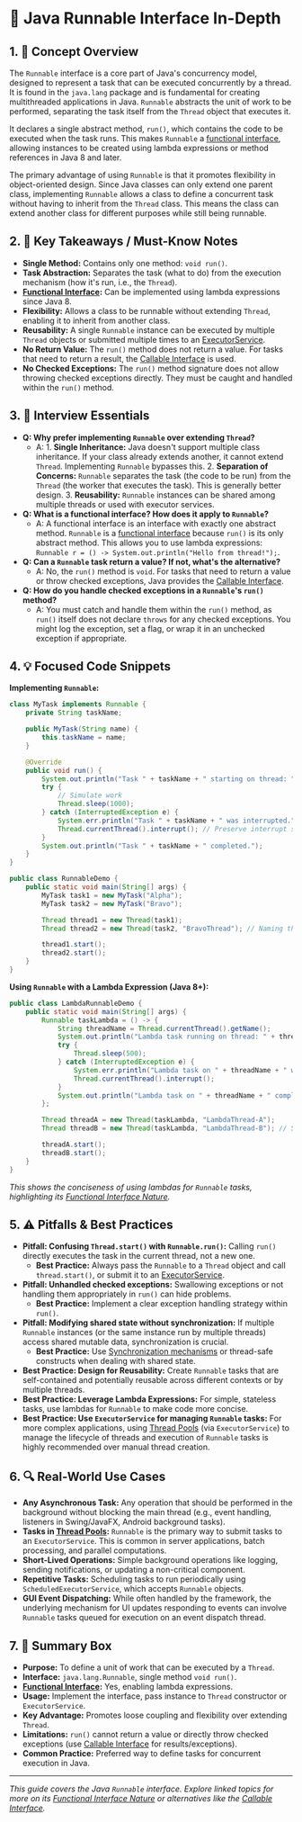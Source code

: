 # 📘 Java Runnable Interface In-Depth

## 1. 📘 Concept Overview

The `Runnable` interface is a core part of Java's concurrency model, designed to represent a task that can be executed concurrently by a thread. It is found in the `java.lang` package and is fundamental for creating multithreaded applications in Java. `Runnable` abstracts the unit of work to be performed, separating the task itself from the `Thread` object that executes it.

It declares a single abstract method, `run()`, which contains the code to be executed when the task runs. This makes `Runnable` a [functional interface](./FunctionalInterfaceNature.md), allowing instances to be created using lambda expressions or method references in Java 8 and later.

The primary advantage of using `Runnable` is that it promotes flexibility in object-oriented design. Since Java classes can only extend one parent class, implementing `Runnable` allows a class to define a concurrent task without having to inherit from the `Thread` class. This means the class can extend another class for different purposes while still being runnable.

## 2. 🧠 Key Takeaways / Must-Know Notes

*   **Single Method:** Contains only one method: `void run()`.
*   **Task Abstraction:** Separates the task (what to do) from the execution mechanism (how it's run, i.e., the `Thread`).
*   **[Functional Interface](./FunctionalInterfaceNature.md):** Can be implemented using lambda expressions since Java 8.
*   **Flexibility:** Allows a class to be runnable without extending `Thread`, enabling it to inherit from another class.
*   **Reusability:** A single `Runnable` instance can be executed by multiple `Thread` objects or submitted multiple times to an [ExecutorService](../Advanced/ThreadPools.md).
*   **No Return Value:** The `run()` method does not return a value. For tasks that need to return a result, the [Callable Interface](../Advanced/CallableInterface.md) is used.
*   **No Checked Exceptions:** The `run()` method signature does not allow throwing checked exceptions directly. They must be caught and handled within the `run()` method.

## 3. 💬 Interview Essentials

*   **Q: Why prefer implementing `Runnable` over extending `Thread`?**
    *   A: 1. **Single Inheritance:** Java doesn't support multiple class inheritance. If your class already extends another, it cannot extend `Thread`. Implementing `Runnable` bypasses this. 2. **Separation of Concerns:** `Runnable` separates the task (the code to be run) from the `Thread` (the worker that executes the task). This is generally better design. 3. **Reusability:** `Runnable` instances can be shared among multiple threads or used with executor services.
*   **Q: What is a functional interface? How does it apply to `Runnable`?**
    *   A: A functional interface is an interface with exactly one abstract method. `Runnable` is a [functional interface](./FunctionalInterfaceNature.md) because `run()` is its only abstract method. This allows you to use lambda expressions: `Runnable r = () -> System.out.println("Hello from thread!");`.
*   **Q: Can a `Runnable` task return a value? If not, what's the alternative?**
    *   A: No, the `run()` method is `void`. For tasks that need to return a value or throw checked exceptions, Java provides the [Callable Interface](../Advanced/CallableInterface.md).
*   **Q: How do you handle checked exceptions in a `Runnable`'s `run()` method?**
    *   A: You must catch and handle them within the `run()` method, as `run()` itself does not declare `throws` for any checked exceptions. You might log the exception, set a flag, or wrap it in an unchecked exception if appropriate.

## 4. 💡 Focused Code Snippets

**Implementing `Runnable`:**
```java
class MyTask implements Runnable {
    private String taskName;

    public MyTask(String name) {
        this.taskName = name;
    }

    @Override
    public void run() {
        System.out.println("Task " + taskName + " starting on thread: " + Thread.currentThread().getName());
        try {
            // Simulate work
            Thread.sleep(1000);
        } catch (InterruptedException e) {
            System.err.println("Task " + taskName + " was interrupted.");
            Thread.currentThread().interrupt(); // Preserve interrupt status
        }
        System.out.println("Task " + taskName + " completed.");
    }
}

public class RunnableDemo {
    public static void main(String[] args) {
        MyTask task1 = new MyTask("Alpha");
        MyTask task2 = new MyTask("Bravo");

        Thread thread1 = new Thread(task1);
        Thread thread2 = new Thread(task2, "BravoThread"); // Naming the thread

        thread1.start();
        thread2.start();
    }
}
```

**Using `Runnable` with a Lambda Expression (Java 8+):**
```java
public class LambdaRunnableDemo {
    public static void main(String[] args) {
        Runnable taskLambda = () -> {
            String threadName = Thread.currentThread().getName();
            System.out.println("Lambda task running on thread: " + threadName);
            try {
                Thread.sleep(500);
            } catch (InterruptedException e) {
                System.err.println("Lambda task on " + threadName + " was interrupted.");
                Thread.currentThread().interrupt();
            }
            System.out.println("Lambda task on " + threadName + " completed.");
        };

        Thread threadA = new Thread(taskLambda, "LambdaThread-A");
        Thread threadB = new Thread(taskLambda, "LambdaThread-B"); // Same Runnable, different threads

        threadA.start();
        threadB.start();
    }
}
```
*This shows the conciseness of using lambdas for `Runnable` tasks, highlighting its [Functional Interface Nature](./FunctionalInterfaceNature.md).*

## 5. ⚠️ Pitfalls & Best Practices

*   **Pitfall: Confusing `Thread.start()` with `Runnable.run()`:** Calling `run()` directly executes the task in the current thread, not a new one.
    *   **Best Practice:** Always pass the `Runnable` to a `Thread` object and call `thread.start()`, or submit it to an [ExecutorService](../Advanced/ThreadPools.md).
*   **Pitfall: Unhandled checked exceptions:** Swallowing exceptions or not handling them appropriately in `run()` can hide problems.
    *   **Best Practice:** Implement a clear exception handling strategy within `run()`.
*   **Pitfall: Modifying shared state without synchronization:** If multiple `Runnable` instances (or the same instance run by multiple threads) access shared mutable data, synchronization is crucial.
    *   **Best Practice:** Use [Synchronization mechanisms](../../CoreConcepts/Synchronization.md) or thread-safe constructs when dealing with shared state.
*   **Best Practice: Design for Reusability:** Create `Runnable` tasks that are self-contained and potentially reusable across different contexts or by multiple threads.
*   **Best Practice: Leverage Lambda Expressions:** For simple, stateless tasks, use lambdas for `Runnable` to make code more concise.
*   **Best Practice: Use `ExecutorService` for managing `Runnable` tasks:** For more complex applications, using [Thread Pools](../Advanced/ThreadPools.md) (via `ExecutorService`) to manage the lifecycle of threads and execution of `Runnable` tasks is highly recommended over manual thread creation.

## 6. 🔍 Real-World Use Cases

*   **Any Asynchronous Task:** Any operation that should be performed in the background without blocking the main thread (e.g., event handling, listeners in Swing/JavaFX, Android background tasks).
*   **Tasks in [Thread Pools](../Advanced/ThreadPools.md):** `Runnable` is the primary way to submit tasks to an `ExecutorService`. This is common in server applications, batch processing, and parallel computations.
*   **Short-Lived Operations:** Simple background operations like logging, sending notifications, or updating a non-critical component.
*   **Repetitive Tasks:** Scheduling tasks to run periodically using `ScheduledExecutorService`, which accepts `Runnable` objects.
*   **GUI Event Dispatching:** While often handled by the framework, the underlying mechanism for UI updates responding to events can involve `Runnable` tasks queued for execution on an event dispatch thread.

## 7. 📝 Summary Box

*   **Purpose:** To define a unit of work that can be executed by a `Thread`.
*   **Interface:** `java.lang.Runnable`, single method `void run()`.
*   **[Functional Interface](./FunctionalInterfaceNature.md):** Yes, enabling lambda expressions.
*   **Usage:** Implement the interface, pass instance to `Thread` constructor or `ExecutorService`.
*   **Key Advantage:** Promotes loose coupling and flexibility over extending `Thread`.
*   **Limitations:** `run()` cannot return a value or directly throw checked exceptions (use [Callable Interface](../Advanced/CallableInterface.md) for results/exceptions).
*   **Common Practice:** Preferred way to define tasks for concurrent execution in Java.

---
*This guide covers the Java `Runnable` interface. Explore linked topics for more on its [Functional Interface Nature](./FunctionalInterfaceNature.md) or alternatives like the [Callable Interface](../Advanced/CallableInterface.md).*
